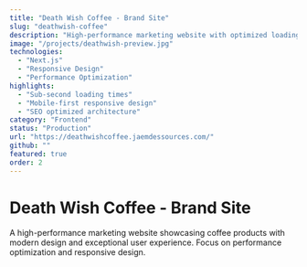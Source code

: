 ```yaml
---
title: "Death Wish Coffee - Brand Site"
slug: "deathwish-coffee"
description: "High-performance marketing website with optimized loading times and responsive design."
image: "/projects/deathwish-preview.jpg"
technologies:
  - "Next.js"
  - "Responsive Design"
  - "Performance Optimization"
highlights:
  - "Sub-second loading times"
  - "Mobile-first responsive design"
  - "SEO optimized architecture"
category: "Frontend"
status: "Production"
url: "https://deathwishcoffee.jaemdessources.com/"
github: ""
featured: true
order: 2
---
```


# Death Wish Coffee - Brand Site

A high-performance marketing website showcasing coffee products with modern design and exceptional user experience. Focus on performance optimization and responsive design.